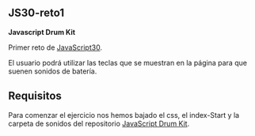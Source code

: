 ## JS30-reto1

**Javascript Drum Kit**

Primer reto de [JavaScript30](https://github.com/wesbos/JavaScript30).

El usuario podrá utilizar las teclas que se muestran en la página para que suenen sonidos de batería.

## Requisitos

Para comenzar el ejercicio nos hemos bajado el css, el index-Start y la carpeta de sonidos del repositorio [JavaScript Drum Kit](https://github.com/wesbos/JavaScript30/tree/master/01%20-%20JavaScript%20Drum%20Kit).
